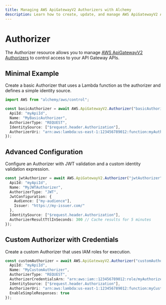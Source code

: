 ```yaml
---
title: Managing AWS ApiGatewayV2 Authorizers with Alchemy
description: Learn how to create, update, and manage AWS ApiGatewayV2 Authorizers using Alchemy Cloud Control.
---
```


# Authorizer

The Authorizer resource allows you to manage [AWS ApiGatewayV2 Authorizers](https://docs.aws.amazon.com/apigatewayv2/latest/userguide/) to control access to your API Gateway APIs.

## Minimal Example

Create a basic Authorizer that uses a Lambda function as the authorizer and defines a simple identity source.

```ts
import AWS from "alchemy/aws/control";

const basicAuthorizer = await AWS.ApiGatewayV2.Authorizer("basicAuthorizer", {
  ApiId: "myApiId",
  Name: "MyBasicAuthorizer",
  AuthorizerType: "REQUEST",
  IdentitySource: ["$request.header.Authorization"],
  AuthorizerUri: "arn:aws:lambda:us-east-1:123456789012:function:myAuthFunction"
});
```

## Advanced Configuration

Configure an Authorizer with JWT validation and a custom identity validation expression.

```ts
const jwtAuthorizer = await AWS.ApiGatewayV2.Authorizer("jwtAuthorizer", {
  ApiId: "myApiId",
  Name: "MyJWTAuthorizer",
  AuthorizerType: "JWT",
  JwtConfiguration: {
    Audience: ["my-audience"],
    Issuer: "https://my-issuer.com/"
  },
  IdentitySource: ["$request.header.Authorization"],
  AuthorizerResultTtlInSeconds: 300 // Cache results for 5 minutes
});
```

## Custom Authorizer with Credentials

Create a custom Authorizer that uses IAM roles for execution.

```ts
const customAuthorizer = await AWS.ApiGatewayV2.Authorizer("customAuthorizer", {
  ApiId: "myApiId",
  Name: "MyCustomAuthorizer",
  AuthorizerType: "REQUEST",
  AuthorizerCredentialsArn: "arn:aws:iam::123456789012:role/myAuthorizerRole",
  IdentitySource: ["$request.header.Authorization"],
  AuthorizerUri: "arn:aws:lambda:us-east-1:123456789012:function:myCustomAuthFunction",
  EnableSimpleResponses: true
});
```